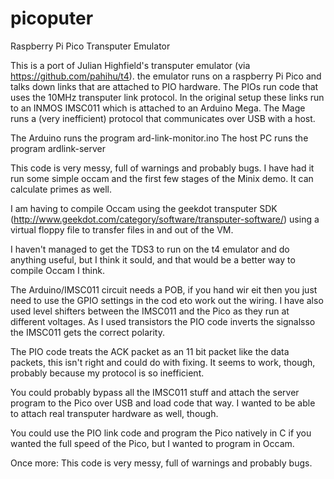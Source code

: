 # picoputer
Raspberry Pi Pico Transputer Emulator

This is a port of Julian Highfield's transputer emulator (via https://github.com/pahihu/t4). the emulator runs on a raspberry Pi Pico and talks down links that are attached to PIO hardware. The PIOs run code that uses the 10MHz transputer link protocol. In the original setup these links run to an INMOS IMSC011 which is attached to an Arduino Mega. The Mage runs a (very inefficient) protocol that communicates over USB with a host.

The Arduino runs the program ard-link-monitor.ino
The host PC runs the program ardlink-server

This code is very messy, full of warnings and probably bugs. I have had it run some simple occam and the first few stages of the Minix demo. It can calculate primes as well.

I am having to compile Occam using the geekdot transputer SDK (http://www.geekdot.com/category/software/transputer-software/) using a virtual floppy file to transfer files in and out of the VM.

I haven't managed to get the TDS3 to run on the t4 emulator and do anything useful, but I think it sould, and that would be a better way to compile Occam I think.

The Arduino/IMSC011 circuit needs a POB, if you hand wir eit then you just need to use the GPIO settings in the cod eto work out the wiring. I have also used level shifters between the IMSC011 and the Pico as they run at different voltages. As I used transistors the PIO code inverts the signalsso the IMSC011 gets the correct polarity.

The PIO code treats the ACK packet as an 11 bit packet like the data packets, this isn't right and could do with fixing. It seems to work, though, probably because my protocol is so inefficient.

You could probably bypass all the IMSC011 stuff and attach the server program to the Pico over USB and load code that way. I wanted to be able to attach real transputer hardware as well, though.

You could use the PIO link code and program the Pico natively in C if you wanted the full speed of the Pico, but I wanted to program in Occam.

Once more:  This code is very messy, full of warnings and probably bugs.
